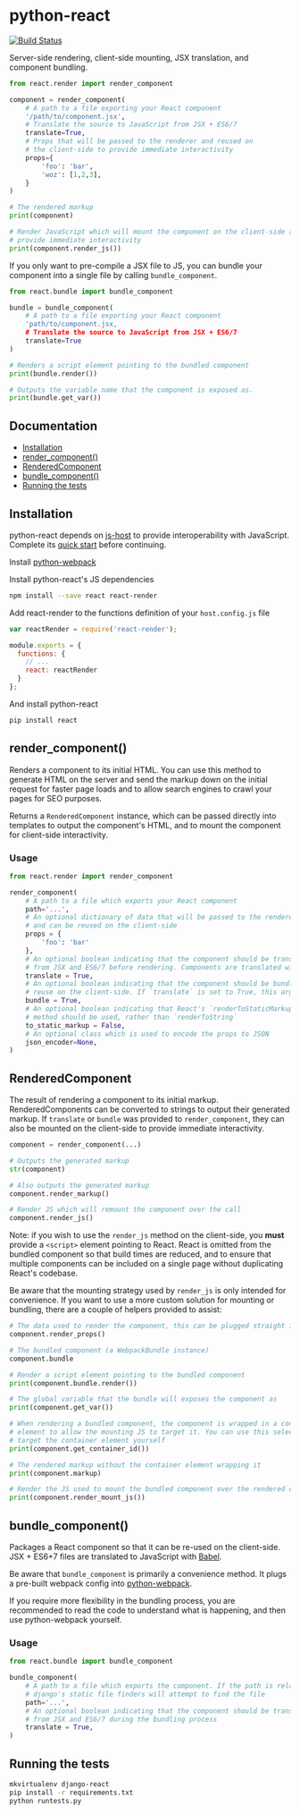 python-react
============

[![Build Status](https://travis-ci.org/markfinger/python-react.svg?branch=master)](https://travis-ci.org/markfinger/python-react)

Server-side rendering, client-side mounting, JSX translation, and component bundling.

```python
from react.render import render_component

component = render_component(
    # A path to a file exporting your React component
    '/path/to/component.jsx',
    # Translate the source to JavaScript from JSX + ES6/7
    translate=True,
    # Props that will be passed to the renderer and reused on 
    # the client-side to provide immediate interactivity
    props={
        'foo': 'bar',
        'woz': [1,2,3],
    }
)

# The rendered markup
print(component)

# Render JavaScript which will mount the component on the client-side and
# provide immediate interactivity
print(component.render_js())
```

If you only want to pre-compile a JSX file to JS, you can bundle your component into a single file by 
calling `bundle_component`.

```python
from react.bundle import bundle_component

bundle = bundle_component(
    # A path to a file exporting your React component
    'path/to/component.jsx,
    # Translate the source to JavaScript from JSX + ES6/7
    translate=True
)

# Renders a script element pointing to the bundled component
print(bundle.render())

# Outputs the variable name that the component is exposed as.
print(bundle.get_var())
```


Documentation
-------------

- [Installation](#installation)
- [render_component()](#render_component)
- [RenderedComponent](#renderedcomponent)
- [bundle_component()](#bundle_component)
- [Running the tests](#running-the-tests)


Installation
------------

python-react depends on [js-host](https://github.com/markfinger/python-js-host/) to provide
interoperability with JavaScript. Complete its 
[quick start](https://github.com/markfinger/python-js-host/#quick-start) before continuing.

Install [python-webpack](https://github.com/markfinger/python-webpack)

Install python-react's JS dependencies

```bash
npm install --save react react-render
```

Add react-render to the functions definition of your `host.config.js` file

```javascript
var reactRender = require('react-render');

module.exports = {
  functions: {
    // ...
    react: reactRender
  }
};
```

And install python-react

```bash
pip install react
```


render_component()
------------------

Renders a component to its initial HTML. You can use this method to generate HTML
on the server and send the markup down on the initial request for faster page loads
and to allow search engines to crawl your pages for SEO purposes.

Returns a `RenderedComponent` instance, which can be passed directly into templates 
to output the component's HTML, and to mount the component for client-side interactivity.


### Usage

```python
from react.render import render_component

render_component(
    # A path to a file which exports your React component
    path='...',
    # An optional dictionary of data that will be passed to the renderer
    # and can be reused on the client-side
    props = {
        'foo': 'bar'
    },
    # An optional boolean indicating that the component should be translated
    # from JSX and ES6/7 before rendering. Components are translated with Babel
    translate = True,
    # An optional boolean indicating that the component should be bundled for
    # reuse on the client-side. If `translate` is set to True, this argument is ignored
    bundle = True,
    # An optional boolean indicating that React's `renderToStaticMarkup`
    # method should be used, rather than `renderToString`
    to_static_markup = False,
    # An optional class which is used to encode the props to JSON
    json_encoder=None,
)
```


RenderedComponent
-----------------

The result of rendering a component to its initial markup. RenderedComponents can be 
converted to strings to output their generated markup. If `translate` or `bundle` was
provided to `render_component`, they can also be mounted on the client-side to provide
immediate interactivity.

```python
component = render_component(...)

# Outputs the generated markup
str(component)

# Also outputs the generated markup
component.render_markup()

# Render JS which will remount the component over the call
component.render_js()
```

Note: if you wish to use the `render_js` method on the client-side, you **must** provide a 
`<script>` element pointing to React. React is omitted from the bundled component so that 
build times are reduced, and to ensure that multiple components can be included on a single 
page without duplicating React's codebase.

Be aware that the mounting strategy used by `render_js` is only intended for convenience. If you 
want to use a more custom solution for mounting or bundling, there are a couple of helpers provided 
to assist:

```python
# The data used to render the component, this can be plugged straight into the client-side
component.render_props()

# The bundled component (a WebpackBundle instance)
component.bundle

# Render a script element pointing to the bundled component
print(component.bundle.render())

# The global variable that the bundle will exposes the component as
print(component.get_var())

# When rendering a bundled component, the component is wrapped in a container
# element to allow the mounting JS to target it. You can use this selector to
# target the container element yourself
print(component.get_container_id())

# The rendered markup without the container element wrapping it
print(component.markup)

# Render the JS used to mount the bundled component over the rendered component
print(component.render_mount_js())
```


bundle_component()
------------------

Packages a React component so that it can be re-used on the client-side. JSX + ES6+7 files are translated
to JavaScript with [Babel](https://babeljs.io/).

Be aware that `bundle_component` is primarily a convenience method. It plugs a pre-built webpack config 
into [python-webpack](https://github.com/markfinger/python-webpack).

If you require more flexibility in the bundling process, you are recommended to read the code to understand
what is happening, and then use python-webpack yourself.


### Usage

```python
from react.bundle import bundle_component

bundle_component(
    # A path to a file which exports the component. If the path is relative,
    # django's static file finders will attempt to find the file
    path='...',
    # An optional boolean indicating that the component should be translated
    # from JSX and ES6/7 during the bundling process
    translate = True,
)
```


Running the tests
-----------------

```bash
mkvirtualenv django-react
pip install -r requirements.txt
python runtests.py
```
